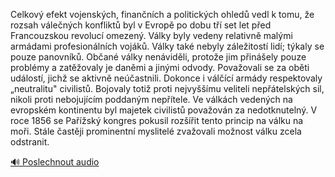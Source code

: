 
Celkový efekt vojenských, finančních a politických ohledů vedl k tomu, že rozsah válečných konfliktů byl v Evropě po dobu tří set let před Francouzskou revolucí omezený. Války byly vedeny relativně malými armádami profesionálních vojáků. Války také nebyly záležitostí lidí; týkaly se pouze panovníků. Občané války nenáviděli, protože jim přinášely pouze problémy a zatěžovaly je daněmi a jinými odvody. Považovali se za oběti událostí, jichž se aktivně neúčastnili. Dokonce i válčící armády respektovaly „neutralitu" civilistů. Bojovaly totiž proti nejvyššímu veliteli nepřátelských sil, nikoli proti nebojujícím poddaným nepřítele. Ve válkách vedených na evropském kontinentu byl majetek civilistů považován za nedotknutelný. V roce 1856 se Pařížský kongres pokusil rozšířit tento princip na válku na moři. Stále častěji prominentní myslitelé zvažovali možnost válku zcela odstranit.

[🔊 Poslechnout audio](/data/7-paragraphs/audio/chapter_164/para_006-Celkov-efekt-vojenskch-finannch-a-politickch.mp3)
